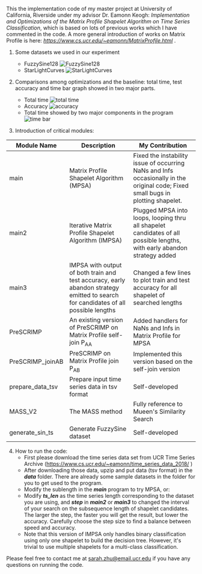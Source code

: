 This the implementation code of my master project at University of California, Riverside under my advisor Dr. Eamonn Keogh:  *Implementation and Optimizations of the Matrix Profile Shapelet Algorithm on Time Series Classification*, which is based on lots of previous works  which I have commented in the code. A more general introduction of works on Matrix Profile is here: *https://www.cs.ucr.edu/~eamonn/MatrixProfile.html* .

1. Some datasets we used in our experiment
	* FuzzySine128
	![FuzzySine128](https://github.com/SarahZhu/IMPSA/tree/master/images/FuzzySine128.jpg)
	* StarLightCurves
	![StarLightCurves](https://github.com/SarahZhu/IMPSA/tree/master/images/StarLightCurves.jpg)
2. Comparisons among optimizations and the baseline: total time, test accuracy and time bar graph showed in two major parts.
	* Total time
	![total time](https://github.com/SarahZhu/IMPSA/tree/master/images/Comparison_of_total_time_among_optimization_methods.jpg)
	* Accuracy
	![accuracy](https://github.com/SarahZhu/IMPSA/tree/master/images/Comparison_of_accuracy_among_optimization_methods.jpg) 
	* Total time showed by two major components in the program
	![time bar](https://github.com/SarahZhu/IMPSA/tree/master/images/Comparison_of_total_time_showed_in_2_parts_among_optimization_methods.jpg)

3. Introduction of critical modules:

Module Name | Description | My Contribution
----------- | ----------- | ---------------
main | Matrix Profile Shapelet Algorithm (MPSA) | Fixed the instability issue of occurring NaNs and Infs occasionally in the original code; Fixed small bugs in plotting shapelet.
main2 | Iterative Matrix Profile Shapelet Algorithm (IMPSA) | Plugged MPSA into loops, looping thru all shapelet candidates of all possible lengths, with early abandon strategy added
main3 | IMPSA with output of both train and test accuracy, early abandon strategy emitted to search for candidates of all possible lengths | Changed a few lines to plot train and test accuracy for all shapelet of searched lengths
PreSCRIMP | An existing version of PreSCRIMP on Matrix Profile self-join P<sub>AA</sub> | Added handlers for NaNs and Infs in Matrix Profile for MPSA
PreSCRIMP_joinAB | PreSCRIMP on Matrix Profile join P<sub>AB</sub> | Implemented this version based on the self-join version
prepare_data_tsv | Prepare input time series data in tsv format | Self-developed
MASS_V2 | The MASS method | Fully reference to Mueen's Similarity Search
generate_sin_ts | Generate FuzzySine dataset | Self-developed



4. How to run the code:
	* First please download the time series data set from UCR Time Series Archive (https://www.cs.ucr.edu/~eamonn/time_series_data_2018/ ) 
	* After downloading those data, upzip and put data (tsv format) in the ***data*** folder. There are already some sample datasets in the folder for you to get used to the program.
	* Modify the sublength in the ***main*** program to try MPSA, or:
	* Modify ***ts_len*** as the time series length corresponding to the dataset you are using, and ***step*** in ***main2*** or ***main3*** to changed the interval of your search on the subsequence length of shapelet candidates. The larger the step, the faster you will get the result, but lower the accuracy. Carefully choose the step size to find a balance between speed and accuracy.
	* Note that this version of IMPSA only handles binary classification using only one shapelet to build the decision tree. However, it's trivial to use multiple shapelets for a multi-class classification.

Please feel free to contact me at sarah.zhu@email.ucr.edu if you have any questions on running the code.
